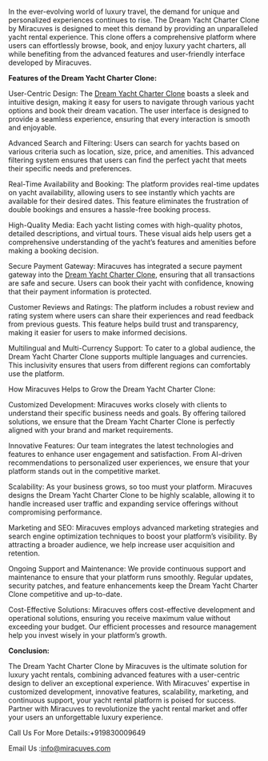 In the ever-evolving world of luxury travel, the demand for unique and personalized experiences continues to rise. The Dream Yacht Charter Clone by Miracuves is designed to meet this demand by providing an unparalleled yacht rental experience. This clone offers a comprehensive platform where users can effortlessly browse, book, and enjoy luxury yacht charters, all while benefiting from the advanced features and user-friendly interface developed by Miracuves.

**Features of the Dream Yacht Charter Clone:**

User-Centric Design:
The <a href="https://miracuves.com/solutions/dream-yacht-charter-clone/">Dream Yacht Charter Clone</a> boasts a sleek and intuitive design, making it easy for users to navigate through various yacht options and book their dream vacation. The user interface is designed to provide a seamless experience, ensuring that every interaction is smooth and enjoyable.

Advanced Search and Filtering:
Users can search for yachts based on various criteria such as location, size, price, and amenities. This advanced filtering system ensures that users can find the perfect yacht that meets their specific needs and preferences.

Real-Time Availability and Booking:
The platform provides real-time updates on yacht availability, allowing users to see instantly which yachts are available for their desired dates. This feature eliminates the frustration of double bookings and ensures a hassle-free booking process.

High-Quality Media:
Each yacht listing comes with high-quality photos, detailed descriptions, and virtual tours. These visual aids help users get a comprehensive understanding of the yacht’s features and amenities before making a booking decision.

Secure Payment Gateway:
Miracuves has integrated a secure payment gateway into the <a href="https://miracuves.com/solutions/dream-yacht-charter-clone/">Dream Yacht Charter Clone</a>, ensuring that all transactions are safe and secure. Users can book their yacht with confidence, knowing that their payment information is protected.

Customer Reviews and Ratings:
The platform includes a robust review and rating system where users can share their experiences and read feedback from previous guests. This feature helps build trust and transparency, making it easier for users to make informed decisions.

Multilingual and Multi-Currency Support:
To cater to a global audience, the Dream Yacht Charter Clone supports multiple languages and currencies. This inclusivity ensures that users from different regions can comfortably use the platform.

How Miracuves Helps to Grow the Dream Yacht Charter Clone:

Customized Development:
Miracuves works closely with clients to understand their specific business needs and goals. By offering tailored solutions, we ensure that the Dream Yacht Charter Clone is perfectly aligned with your brand and market requirements.

Innovative Features:
Our team integrates the latest technologies and features to enhance user engagement and satisfaction. From AI-driven recommendations to personalized user experiences, we ensure that your platform stands out in the competitive market.

Scalability:
As your business grows, so too must your platform. Miracuves designs the Dream Yacht Charter Clone to be highly scalable, allowing it to handle increased user traffic and expanding service offerings without compromising performance.

Marketing and SEO:
Miracuves employs advanced marketing strategies and search engine optimization techniques to boost your platform’s visibility. By attracting a broader audience, we help increase user acquisition and retention.

Ongoing Support and Maintenance:
We provide continuous support and maintenance to ensure that your platform runs smoothly. Regular updates, security patches, and feature enhancements keep the Dream Yacht Charter Clone competitive and up-to-date.

Cost-Effective Solutions:
Miracuves offers cost-effective development and operational solutions, ensuring you receive maximum value without exceeding your budget. Our efficient processes and resource management help you invest wisely in your platform’s growth.

**Conclusion:**

The Dream Yacht Charter Clone by Miracuves is the ultimate solution for luxury yacht rentals, combining advanced features with a user-centric design to deliver an exceptional experience. With Miracuves' expertise in customized development, innovative features, scalability, marketing, and continuous support, your yacht rental platform is poised for success. Partner with Miracuves to revolutionize the yacht rental market and offer your users an unforgettable luxury experience.

 Call Us For More Details:+919830009649

Email Us :info@miracuves.com
